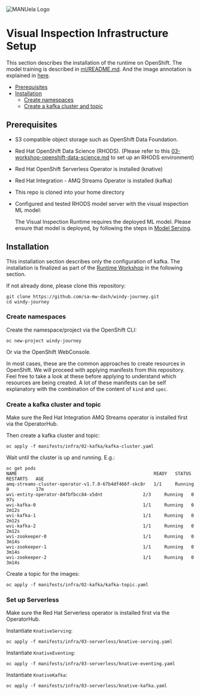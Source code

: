 ![MANUela Logo](https://github.com/sa-mw-dach/manuela/raw/master/docs/images/logo.png)

# Visual Inspection Infrastructure Setup <!-- omit in toc -->

This section describes the installation of the runtime on OpenShift. The model training is described in [ml/README.md](../ml/README.md). And the image annotation is explained in [here](cvat-cnv.md).

- [Prerequisites](#prerequisites)
- [Installation](#installation)
  - [Create namespaces](#create-namespaces)
  - [Create a kafka cluster and topic](#create-a-kafka-cluster-and-topic)



## Prerequisites

- S3 compatible object storage such as OpenShift Data Foundation.
- Red Hat OpenShift Data Science (RHODS). (Please refer to this [03-workshop-openshift-data-science.md](../../docs/03-workshop-openshift-data-science.md) to set up an RHODS environment)
- Red Hat OpenShift Serverless Operator is installed (knative)
- Red Hat Integration - AMQ Streams Operator is installed (kafka)
- This repo is cloned into your home directory
- Configured and tested RHODS model server with the visual inspection ML model:

  The Visual Inspection Runtime requires the deployed ML model. Please ensure that model is deployed, by following the steps in [Model Serving](../../docs/03-workshop-openshift-data-science.md#model-serving).
  

## Installation

This installation section describes only the configuration of kafka. The installation is finalized as part of the [Runtime Workshop](../../docs/04-workshop-runtime.md) in the following section.

If not already done, please clone this repository:

```
git clone https://github.com/sa-mw-dach/windy-journey.git
cd windy-journey
```

### Create namespaces

Create the namespace/project via the OpenShift CLI:

```
oc new-project windy-journey
```

Or via the OpenShift WebConsole.

In most cases, these are the common approaches to create resources in OpenShift. We will proceed with applying manifests from this repository. Feel free to take a look at these before applying to understand which resources are being created. A lot of these manifests can be self explanatory with the combination of the content of `kind` and `spec`.

### Create a kafka cluster and topic

Make sure the Red Hat Integration AMQ Streams operator is installed first via the OperatorHub.

Then create a kafka cluster and topic:

```
oc apply -f manifests/infra/02-kafka/kafka-cluster.yaml
```

Wait until the cluster is up and running. E.g.:

```
oc get pods
NAME                                                   READY   STATUS    RESTARTS   AGE
amq-streams-cluster-operator-v1.7.0-67b4df466f-skc8r   1/1     Running   0          17m
wvi-entity-operator-84fbfbcc84-x5dnt               2/3     Running   0          97s
wvi-kafka-0                                        1/1     Running   0          2m12s
wvi-kafka-1                                        1/1     Running   0          2m12s
wvi-kafka-2                                        1/1     Running   0          2m12s
wvi-zookeeper-0                                    1/1     Running   0          3m14s
wvi-zookeeper-1                                    1/1     Running   0          3m14s
wvi-zookeeper-2                                    1/1     Running   0          3m14s

```

Create a topic for the images:

```
oc apply -f manifests/infra/02-kafka/kafka-topic.yaml
```

### Set up Serverless

Make sure the Red Hat Serverless operator is installed first via the OperatorHub.

Instantiate `KnativeServing`:

```
oc apply -f manifests/infra/03-serverless/knative-serving.yaml
```

Instantiate `KnativeEventing`:

```
oc apply -f manifests/infra/03-serverless/knative-eventing.yaml
```

Instantiate `KnativeKafka`:

```
oc apply -f manifests/infra/03-serverless/knative-kafka.yaml
```


